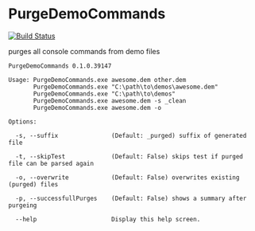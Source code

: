 # PurgeDemoCommands 
[![Build Status](https://travis-ci.org/eisbaer66/PurgeDemoCommands.svg?branch=purge)](https://travis-ci.org/eisbaer66/PurgeDemoCommands)

purges all console commands from demo files

```
PurgeDemoCommands 0.1.0.39147

Usage: PurgeDemoCommands.exe awesome.dem other.dem
       PurgeDemoCommands.exe "C:\path\to\demos\awesome.dem"
       PurgeDemoCommands.exe "C:\path\to\demos"
       PurgeDemoCommands.exe awesome.dem -s _clean
       PurgeDemoCommands.exe awesome.dem -o

Options:

  -s, --suffix               (Default: _purged) suffix of generated file

  -t, --skipTest             (Default: False) skips test if purged file can be parsed again

  -o, --overwrite            (Default: False) overwrites existing (purged) files

  -p, --successfullPurges    (Default: False) shows a summary after purgeing

  --help                     Display this help screen.
```
